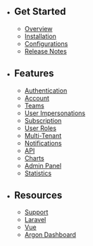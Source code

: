 - ## Get Started
    - [Overview](/{{route}}/{{version}}/overview)
    - [Installation](/{{route}}/{{version}}/installation)
    - [Configurations](/{{route}}/{{version}}/configurations)
    - [Release Notes](/{{route}}/{{version}}/release)

- ## Features
    - [Authentication](/{{route}}/{{version}}/authentication)
    - [Account](/{{route}}/{{version}}/account)
    - [Teams](/{{route}}/{{version}}/team)
    - [User Impersonations](/{{route}}/{{version}}/impersonations)
    - [Subscription](/{{route}}/{{version}}/subscription)
    - [User Roles](/{{route}}/{{version}}/roles)
    - [Multi-Tenant](/{{route}}/{{version}}/tenant)
    - [Notifications](/{{route}}/{{version}}/notifications)
    - [API](/{{route}}/{{version}}/api)
    - [Charts](/{{route}}/{{version}}/charts)
    - [Admin Panel](/{{route}}/{{version}}/admin)
    - [Statistics](/{{route}}/{{version}}/statistics)

- ## Resources
    - [Support](/{{route}}/{{version}}/support)
    - [Laravel](https://laravel.com/)
    - [Vue](https://vuejs.org/)
    - [Argon Dashboard](https://demos.creative-tim.com/argon-dashboard/docs/getting-started/overview.html)